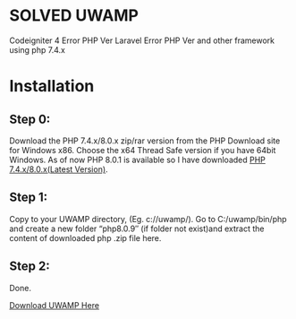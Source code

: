 # SOLVED UWAMP
Codeigniter 4 Error PHP Ver
Laravel Error PHP Ver
and
other framework using php 7.4.x 


# Installation
 
## Step 0:
Download the PHP 7.4.x/8.0.x zip/rar version from the PHP Download site for Windows x86. Choose the x64 Thread Safe version if you have 64bit Windows. As of now PHP 8.0.1 is available so I have downloaded [PHP 7.4.x/8.0.x(Latest Version)](https://github.com/SIFORTECH-DEV/uwamp/blob/main/php8.0.9.zip).

## Step 1:
Copy to your UWAMP directory, (Eg. c://uwamp/). Go to C:/uwamp/bin/php and create a new folder “php8.0.9″ (if folder not exist)and extract the content of downloaded php .zip file here.

## Step 2:
Done.

[Download UWAMP Here](https://www.uwamp.com/en/?page=download)
